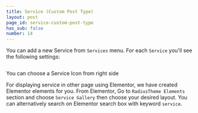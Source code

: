 ```yaml
---
title: Service (Custom Post Type)
layout: post
page_id: service-custom-post-type
has_sub: false
number: 14
---
```


You can add a new Service from `Services` menu. For each `Service` you'll see the following settings:


<img alt="" src="{{ 'assets/images/optimax_theme/cpt/service.jpg' | relative_url }}">


You can choose a Service Icon from right side



For displaying service in other page using Elementor, we have created Elementor elements for you.
From Elementor, Go to `RadiusTheme Elements` section and choose `Service Gallery` then choose your desired layout. You can alternatively search on Elementor search box with keyword `service`.

<img alt="" src="{{ 'assets/images/optimax_theme/cpt/service-elementor.jpg' | relative_url }}">






